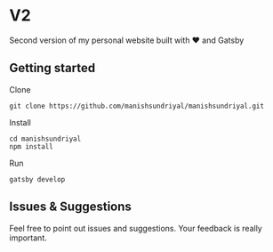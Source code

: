 # V2

Second version of my personal website built with ❤️ and Gatsby


## Getting started
Clone
```
git clone https://github.com/manishsundriyal/manishsundriyal.git
```
Install
```
cd manishsundriyal
npm install
```
Run
```
gatsby develop
```

## Issues & Suggestions
Feel free to point out issues and suggestions. Your feedback is really important.
